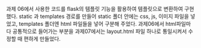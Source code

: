 과제 06에서 사용한 코드를 flask의 템플릿 기능을 활용하여 템플릿으로 변환하여 구현했다.
static 과 templates 경로를 만들어 static 폴더 안에는 css, js, 이미지 파일을 넣었고, templates 폴더엔 html 파일들을 넣어 구분해 주었다.
과제06에서 html파일마다 공통적으로 들어가는 부분을 과제07에서는 layout.html 파일 하나로 통일시켜서 수정할 때 편하게 만들었다. 
